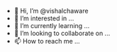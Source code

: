 - 👋 Hi, I’m @vishalchaware
- 👀 I’m interested in ...
- 🌱 I’m currently learning ...
- 💞️ I’m looking to collaborate on ...
- 📫 How to reach me ...

<!---
vishalchaware/vishalchaware is a ✨ special ✨ repository because its `README.md` (this file) appears on your GitHub profile.
You can click the Preview link to take a look at your changes.
--->
